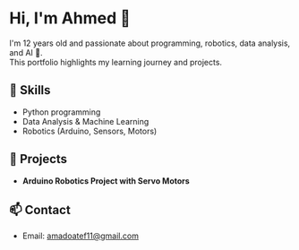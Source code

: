# Hi, I'm Ahmed 👋

I'm 12 years old and passionate about programming, robotics, data analysis, and AI 🤖.  
This portfolio highlights my learning journey and projects.

## 🚀 Skills
- Python programming  
- Data Analysis & Machine Learning  
- Robotics (Arduino, Sensors, Motors)  

## 📂 Projects 
- **Arduino Robotics Project with Servo Motors** 

## 📫 Contact
- Email: amadoatef11@gmail.com
